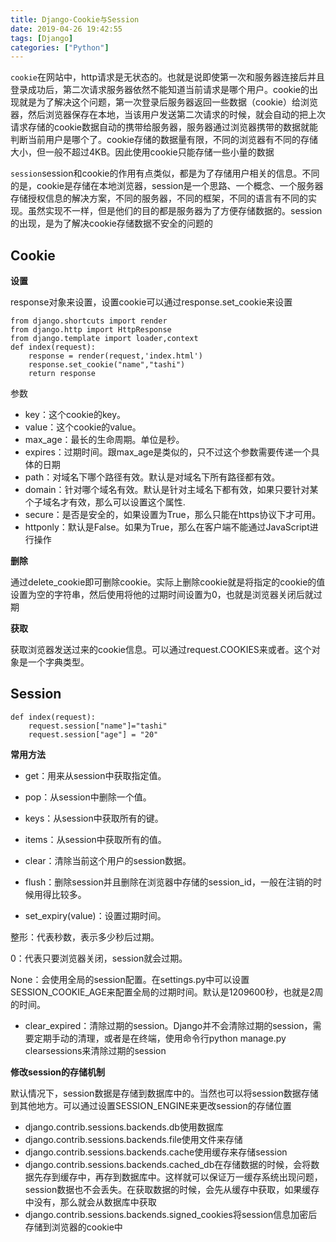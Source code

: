 ```yaml
---
title: Django-Cookie与Session
date: 2019-04-26 19:42:55
tags: [Django]
categories: ["Python"]
---
```

`cookie`在网站中，http请求是无状态的。也就是说即使第一次和服务器连接后并且登录成功后，第二次请求服务器依然不能知道当前请求是哪个用户。cookie的出现就是为了解决这个问题，第一次登录后服务器返回一些数据（cookie）给浏览器，然后浏览器保存在本地，当该用户发送第二次请求的时候，就会自动的把上次请求存储的cookie数据自动的携带给服务器，服务器通过浏览器携带的数据就能判断当前用户是哪个了。cookie存储的数据量有限，不同的浏览器有不同的存储大小，但一般不超过4KB。因此使用cookie只能存储一些小量的数据

`session`session和cookie的作用有点类似，都是为了存储用户相关的信息。不同的是，cookie是存储在本地浏览器，session是一个思路、一个概念、一个服务器存储授权信息的解决方案，不同的服务器，不同的框架，不同的语言有不同的实现。虽然实现不一样，但是他们的目的都是服务器为了方便存储数据的。session的出现，是为了解决cookie存储数据不安全的问题的


## Cookie



**设置**

response对象来设置，设置cookie可以通过response.set_cookie来设置


```
from django.shortcuts import render
from django.http import HttpResponse
from django.template import loader,context
def index(request):
    response = render(request,'index.html')
    response.set_cookie("name","tashi")
    return response
```

参数

- key：这个cookie的key。
- value：这个cookie的value。
- max_age：最长的生命周期。单位是秒。
- expires：过期时间。跟max_age是类似的，只不过这个参数需要传递一个具体的日期
- path：对域名下哪个路径有效。默认是对域名下所有路径都有效。
- domain：针对哪个域名有效。默认是针对主域名下都有效，如果只要针对某个子域名才有效，那么可以设置这个属性.
- secure：是否是安全的，如果设置为True，那么只能在https协议下才可用。
- httponly：默认是False。如果为True，那么在客户端不能通过JavaScript进行操作

**删除**

通过delete_cookie即可删除cookie。实际上删除cookie就是将指定的cookie的值设置为空的字符串，然后使用将他的过期时间设置为0，也就是浏览器关闭后就过期

**获取**

获取浏览器发送过来的cookie信息。可以通过request.COOKIES来或者。这个对象是一个字典类型。


## Session

```
def index(request):
    request.session["name"]="tashi"
    request.session["age"] = "20"
```

**常用方法**

- get：用来从session中获取指定值。

- pop：从session中删除一个值。

- keys：从session中获取所有的键。

- items：从session中获取所有的值。

- clear：清除当前这个用户的session数据。

- flush：删除session并且删除在浏览器中存储的session_id，一般在注销的时候用得比较多。

- set_expiry(value)：设置过期时间。

整形：代表秒数，表示多少秒后过期。

0：代表只要浏览器关闭，session就会过期。

None：会使用全局的session配置。在settings.py中可以设置SESSION_COOKIE_AGE来配置全局的过期时间。默认是1209600秒，也就是2周的时间。

- clear_expired：清除过期的session。Django并不会清除过期的session，需要定期手动的清理，或者是在终端，使用命令行python manage.py clearsessions来清除过期的session

**修改session的存储机制**

默认情况下，session数据是存储到数据库中的。当然也可以将session数据存储到其他地方。可以通过设置SESSION_ENGINE来更改session的存储位置

- django.contrib.sessions.backends.db使用数据库
- django.contrib.sessions.backends.file使用文件来存储
- django.contrib.sessions.backends.cache使用缓存来存储session
- django.contrib.sessions.backends.cached_db在存储数据的时候，会将数据先存到缓存中，再存到数据库中。这样就可以保证万一缓存系统出现问题，session数据也不会丢失。在获取数据的时候，会先从缓存中获取，如果缓存中没有，那么就会从数据库中获取
- django.contrib.sessions.backends.signed_cookies将session信息加密后存储到浏览器的cookie中